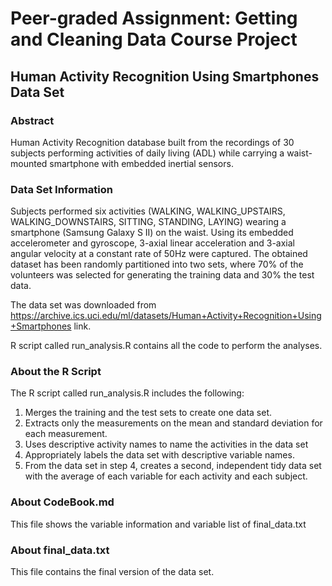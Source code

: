 # Peer-graded Assignment: Getting and Cleaning Data Course Project
## Human Activity Recognition Using Smartphones Data Set

### Abstract 

Human Activity Recognition database built from the recordings of 30 subjects performing activities of daily living (ADL) while carrying a waist-mounted smartphone with embedded inertial sensors.

### Data Set Information

Subjects performed six activities (WALKING, WALKING_UPSTAIRS, WALKING_DOWNSTAIRS, SITTING, STANDING, LAYING) wearing a smartphone (Samsung Galaxy S II) on the waist. 
Using its embedded accelerometer and gyroscope, 3-axial linear acceleration and 3-axial angular velocity at a constant rate of 50Hz were captured. 
The obtained dataset has been randomly partitioned into two sets, where 70% of the volunteers was selected for generating the training data and 30% the test data. 

The data set was downloaded from https://archive.ics.uci.edu/ml/datasets/Human+Activity+Recognition+Using+Smartphones link.

R script called run_analysis.R contains all the code to perform the analyses.

### About the R Script

The R script called run_analysis.R includes the following:
1. Merges the training and the test sets to create one data set.
2. Extracts only the measurements on the mean and standard deviation for each measurement. 
3. Uses descriptive activity names to name the activities in the data set
4. Appropriately labels the data set with descriptive variable names. 
5. From the data set in step 4, creates a second, independent tidy data set with the average of each variable for each activity and each subject.

### About CodeBook.md

This file shows the variable information and variable list of final_data.txt

### About final_data.txt

This file contains the final version of the data set. 
